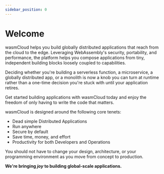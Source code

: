 ```yaml
---
sidebar_position: 0
---
```


# Welcome

wasmCloud helps you build globally distributed applications that reach from the cloud to the edge. Leveraging WebAssembly's security, portability, and performance, the platform helps you compose applications from tiny, independent building blocks loosely coupled to capabilities.

Deciding whether you're building a serverless function, a microservice, a globally distributed app, or a monolith is now a knob you can turn at runtime rather than a one-time decision you're stuck with until your application retires.

Get started building applications with wasmCloud today and enjoy the freedom of only having to write the code that matters.

wasmCloud is designed around the following core tenets:

- Dead simple Distributed Applications
- Run anywhere
- Secure by default
- Save time, money, and effort
- Productivity for both Developers and Operations

You should not have to change your design, architecture, or your programming environment as you move from concept to production.

**We're bringing _joy_ to building global-scale applications.**
